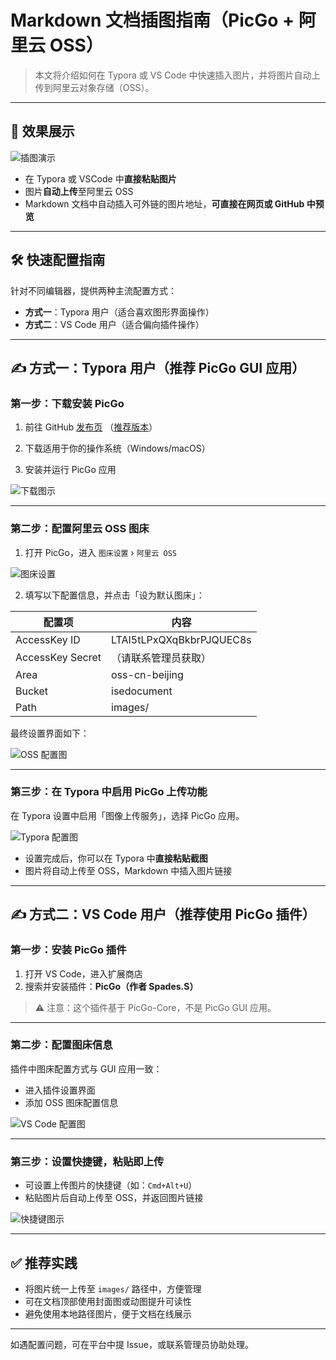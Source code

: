 # Markdown 文档插图指南（PicGo + 阿里云 OSS）

> 本文将介绍如何在 Typora 或 VS Code 中快速插入图片，并将图片自动上传到阿里云对象存储（OSS）。

---

## 🌟 效果展示

![插图演示](https://isedocument.oss-cn-beijing.aliyuncs.com/images/2025-05-24.gif)

- 在 Typora 或 VSCode 中**直接粘贴图片**
- 图片**自动上传**至阿里云 OSS
- Markdown 文档中自动插入可外链的图片地址，**可直接在网页或 GitHub 中预览**

---

## 🛠️ 快速配置指南

针对不同编辑器，提供两种主流配置方式：

- **方式一**：Typora 用户（适合喜欢图形界面操作）
- **方式二**：VS Code 用户（适合偏向插件操作）

---

## ✍️ 方式一：Typora 用户（推荐 PicGo GUI 应用）

### 第一步：下载安装 PicGo

1. 前往 GitHub [发布页](https://github.com/Molunerfinn/PicGo/releases)
   （[推荐版本](https://github.com/Molunerfinn/PicGo/releases/tag/v2.3.1)）

2. 下载适用于你的操作系统（Windows/macOS）

3. 安装并运行 PicGo 应用

![下载图示](https://isedocument.oss-cn-beijing.aliyuncs.com/images/20250524172526.png)

---

### 第二步：配置阿里云 OSS 图床

1. 打开 PicGo，进入 `图床设置` › `阿里云 OSS`

![图床设置](https://isedocument.oss-cn-beijing.aliyuncs.com/images/20250524173233.png)

2. 填写以下配置信息，并点击「设为默认图床」：

| 配置项           | 内容                            |
|------------------|----------------------------------|
| AccessKey ID     | LTAI5tLPxQXqBkbrPJQUEC8s         |
| AccessKey Secret | （请联系管理员获取）             |
| Area             | oss-cn-beijing                   |
| Bucket           | isedocument                      |
| Path             | images/                          |

最终设置界面如下：

![OSS 配置图](https://isedocument.oss-cn-beijing.aliyuncs.com/images/20250524173347.png)

---

### 第三步：在 Typora 中启用 PicGo 上传功能

在 Typora 设置中启用「图像上传服务」，选择 PicGo 应用。

![Typora 配置图](https://isedocument.oss-cn-beijing.aliyuncs.com/images/20250524211051.png)

- 设置完成后，你可以在 Typora 中**直接粘贴截图**
- 图片将自动上传至 OSS，Markdown 中插入图片链接

---

## ✍️ 方式二：VS Code 用户（推荐使用 PicGo 插件）

### 第一步：安装 PicGo 插件

1. 打开 VS Code，进入扩展商店  
2. 搜索并安装插件：**PicGo（作者 Spades.S）**

> ⚠️ 注意：这个插件基于 PicGo-Core，不是 PicGo GUI 应用。

---

### 第二步：配置图床信息

插件中图床配置方式与 GUI 应用一致：

- 进入插件设置界面
- 添加 OSS 图床配置信息

![VS Code 配置图](https://isedocument.oss-cn-beijing.aliyuncs.com/images/20250524211749.png)

---

### 第三步：设置快捷键，粘贴即上传

- 可设置上传图片的快捷键（如：`Cmd+Alt+U`）
- 粘贴图片后自动上传至 OSS，并返回图片链接

![快捷键图示](https://isedocument.oss-cn-beijing.aliyuncs.com/images/20250524212101.png)

---

## ✅ 推荐实践

- 将图片统一上传至 `images/` 路径中，方便管理
- 可在文档顶部使用封面图或动图提升可读性
- 避免使用本地路径图片，便于文档在线展示

---

如遇配置问题，可在平台中提 Issue，或联系管理员协助处理。
